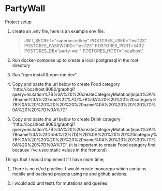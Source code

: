 # PartyWall


Project setup
1) create an .env file, here is an example env file:
   >JWT_SECRET="supersecretkey"
    POSTGRES_USER="test123"
    POSTGRES_PASSWORD="test123"
    POSTGRES_PORT=5432
    POSTGRES_DB="party-wall"
    POSTGRES_HOST="localhost"

2) Run docker-compose up to create a local postgresql in the root directory
3) Run "npm install & npm run dev"
4) Copy and paste the url below to create Food category
"http://localhost:8080/graphql?query=mutation%7B%0A%20%20createCategoryMutation(input%3A%7Bname%3A%22Food%22%7D)%7B%0A%20%20%20%20category%7B%0A%20%20%20%20%20%20name%0A%20%20%20%20%7D%0A%20%20%7D%0A%7D"
5) Copy and paste the url below to create Drink category 
"http://localhost:8080/graphql?query=mutation%7B%0A%20%20createCategoryMutation(input%3A%7Bname%3A%22Drink%22%7D)%7B%0A%20%20%20%20category%7B%0A%20%20%20%20%20%20name%0A%20%20%20%20%7D%0A%20%20%7D%0A%7D"
(it is important to create Food category first because  I've used static values in the frontend)

Things that I would implement if I have more time;

1) There is no ci/cd pipeline. I would create monorepo which contains mobile and backend projects using nx and github actions. 

2) I would add unit tests for mutations and queries
